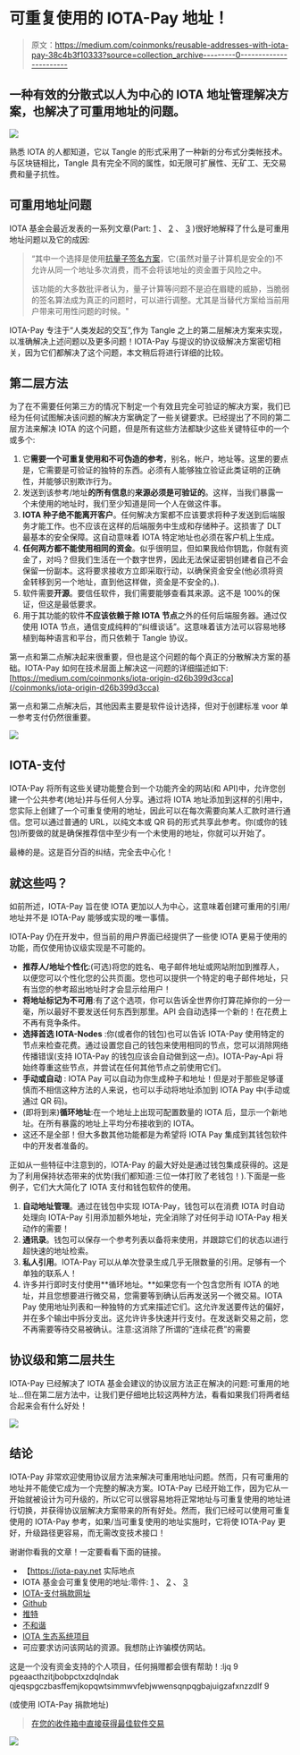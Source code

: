 # 可重复使用的 IOTA-Pay 地址！

> 原文：<https://medium.com/coinmonks/reusable-addresses-with-iota-pay-38c4b3f10333?source=collection_archive---------0----------------------->

## 一种有效的分散式以人为中心的 IOTA 地址管理解决方案，也解决了可重用地址的问题。

![](img/5970d79e215282c9c692070f4f7b9405.png)

熟悉 IOTA 的人都知道，它以 Tangle 的形式采用了一种新的分布式分类帐技术。与区块链相比，Tangle 具有完全不同的属性，如无限可扩展性、无矿工、无交易费和量子抗性。

## 可重用地址问题

IOTA 基金会最近发表的一系列文章(Part: [1](https://blog.iota.org/a-proposal-for-reusable-addresses-part1-bc6dbca84cbf0) 、 [2](https://blog.iota.org/a-proposal-for-reusable-addresses-part-2-d83d328ff1b3) 、 [3](https://blog.iota.org/a-proposal-for-reusable-addresses-part-3-9ec6fa1929d7) )很好地解释了什么是可重用地址问题以及它的成因:

> “其中一个选择是使用[抗量子签名方案](https://public.tangle.works/winternitz.pdf)，它(虽然对量子计算机是安全的)不允许从同一个地址多次消费，而不会将该地址的资金置于风险之中。
> 
> 该功能的大多数批评者认为，量子计算等问题不是迫在眉睫的威胁，当脆弱的签名算法成为真正的问题时，可以进行调整。尤其是当替代方案给当前用户带来可用性问题的时候。"

IOTA-Pay 专注于“人类发起的交互”,作为 Tangle 之上的第二层解决方案来实现，以准确解决上述问题以及更多问题！IOTA-Pay 与提议的协议级解决方案密切相关，因为它们都解决了这个问题，本文稍后将进行详细的比较。

## 第二层方法

为了在不需要任何第三方的情况下制定一个有效且完全可验证的解决方案，我们已经为任何试图解决该问题的解决方案确定了一些关键要求。已经提出了不同的第二层方法来解决 IOTA 的这个问题，但是所有这些方法都缺少这些关键特征中的一个或多个:

1.  它**需要一个可重复使用和不可伪造的参考**，别名，帐户，地址等。这里的要点是，它需要是可验证的独特的东西。必须有人能够独立验证此类证明的正确性，并能够识别欺诈行为。
2.  发送到该参考/地址**的所有信息**的**来源必须是可验证的**。这样，当我们暴露一个未使用的地址时，我们至少知道是同一个人在做这件事。
3.  **IOTA 种子绝不能离开客户**。任何解决方案都不应该要求将种子发送到后端服务才能工作。也不应该在这样的后端服务中生成和存储种子。这损害了 DLT 最基本的安全保障。这自动意味着 IOTA 特定地址也必须在客户机上生成。
4.  **任何两方都不能使用相同的资金**。似乎很明显，但如果我给你钥匙，你就有资金了，对吗？但我们生活在一个数字世界，因此无法保证密钥创建者自己不会保留一份副本。这将要求接收方立即采取行动，以确保资金安全(他必须将资金转移到另一个地址，直到他这样做，资金是不安全的。).
5.  软件需要**开源**。要信任软件，我们需要能够查看其来源。这不是 100%的保证，但这是最低要求。
6.  用于其功能的软件**不应该依赖于除 IOTA 节点**之外的任何后端服务器。通过仅使用 IOTA 节点，通信变成纯粹的“纠缠谈话”。这意味着该方法可以容易地移植到每种语言和平台，而只依赖于 Tangle 协议。

第一点和第二点解决起来很重要，但也是这个问题的每个真正的分散解决方案的基础。IOTA-Pay 如何在技术层面上解决这一问题的详细描述如下:[https://medium.com/coinmonks/iota-origin-d26b399d3cca](/coinmonks/iota-origin-d26b399d3cca)

第一点和第二点解决后，其他因素主要是软件设计选择，但对于创建标准 voor 单一参考支付仍然很重要。

![](img/a08fda4e44366c115133824781a52639.png)

## IOTA-支付

IOTA-Pay 将所有这些关键功能整合到一个功能齐全的网站(和 API)中，允许您创建一个公共参考(地址)并与任何人分享。通过将 IOTA 地址添加到这样的引用中，您实际上创建了一个可重复使用的地址，因此可以在每次需要向某人汇款时进行通信。您可以通过普通的 URL，以纯文本或 QR 码的形式共享此参考。你(或你的钱包)所要做的就是确保推荐信中至少有一个未使用的地址，你就可以开始了。

最棒的是。这是百分百的纠结，完全去中心化！

## 就这些吗？

如前所述，IOTA-Pay 旨在使 IOTA 更加以人为中心，这意味着创建可重用的引用/地址并不是 IOTA-Pay 能够或实现的唯一事情。

IOTA-Pay 仍在开发中，但当前的用户界面已经提供了一些使 IOTA 更易于使用的功能，而仅使用协议级实现是不可能的。

*   **推荐人/地址个性化**:(可选)将您的姓名、电子邮件地址或网站附加到推荐人，以便您可以个性化您的公共页面。您也可以提供一个特定的电子邮件地址，只有当您的参考超出地址时才会显示给用户！
*   **将地址标记为不可用**:有了这个选项，你可以告诉全世界你打算花掉你的一分一毫，所以最好不要发送任何东西到那里。API 会自动选择一个新的！在花费上不再有竞争条件。
*   **选择首选 IOTA-Nodes** :你(或者你的钱包)也可以告诉 IOTA-Pay 使用特定的节点来检查花费。通过设置您自己的钱包来使用相同的节点，您可以消除网络传播错误(支持 IOTA-Pay 的钱包应该会自动做到这一点)。IOTA-Pay-Api 将始终尊重这些节点，并尝试在任何其他节点之前使用它们。
*   **手动或自动** : IOTA Pay 可以自动为你生成种子和地址！但是对于那些足够谨慎而不相信这种方法的人来说，也可以手动将地址添加到 IOTA Pay 中(手动或通过 QR 码)。
*   (即将到来)**循环地址**:在一个地址上出现可配置数量的 IOTA 后，显示一个新地址。在所有暴露的地址上平均分布接收到的 IOTA。
*   这还不是全部！但大多数其他功能都是为希望将 IOTA Pay 集成到其钱包软件中的开发者准备的。

正如从一些特征中注意到的，IOTA-Pay 的最大好处是通过钱包集成获得的。这是为了利用保持状态带来的优势(我们都知道:三位一体打败了老钱包！).下面是一些例子，它们大大简化了 IOTA 支付和钱包软件的使用。

1.  **自动地址管理**。通过在钱包中实现 IOTA-Pay，钱包可以在消费 IOTA 时自动处理向 IOTA-Pay 引用添加额外地址，完全消除了对任何手动 IOTA-Pay 相关动作的需要！
2.  **通讯录**。钱包可以保存一个参考列表以备将来使用，并跟踪它们的状态以进行超快速的地址检索。
3.  **私人引用**。IOTA-Pay 可以从单次登录生成几乎无限数量的引用。足够有一个单独的联系人！
4.  许多并行即时支付使用**循环地址。**如果您有一个包含您所有 IOTA 的地址，并且您想要进行微交易，您需要等到确认后再发送另一个微交易。IOTA Pay 使用地址列表和一种独特的方式来描述它们。这允许发送要传达的偏好，并在多个输出中拆分支出。这允许许多快速并行支付。在发送新交易之前，您不再需要等待交易被确认。注意:这消除了所谓的“连续花费”的需要

## 协议级和第二层共生

IOTA-Pay 已经解决了 IOTA 基金会建议的协议层方法正在解决的问题:可重用的地址…但在第二层方法中，让我们更仔细地比较这两种方法，看看如果我们将两者结合起来会有什么好处！

![](img/c7064ca207e22c45b8b4d7ae144f7b0f.png)

## 结论

IOTA-Pay 非常欢迎使用协议层方法来解决可重用地址问题。然而，只有可重用的地址并不能使它成为一个完整的解决方案。IOTA-Pay 已经开始工作，因为它从一开始就被设计为可升级的，所以它可以很容易地将正常地址与可重复使用的地址进行切换，并获得协议层解决方案带来的所有好处。然而，我们已经可以使用可重复使用的 IOTA-Pay 参考，如果/当可重复使用的地址实施时，它将使 IOTA-Pay 更好，升级路径更容易，而无需改变技术接口！

谢谢你看我的文章！一定要看看下面的链接。

*   【https://iota-pay.net 实际地点
*   IOTA 基金会可重复使用的地址:零件: [1](https://blog.iota.org/a-proposal-for-reusable-addresses-part1-bc6dbca84cbf0) 、 [2](https://blog.iota.org/a-proposal-for-reusable-addresses-part-2-d83d328ff1b3) 、 [3](https://blog.iota.org/a-proposal-for-reusable-addresses-part-3-9ec6fa1929d7)
*   [IOTA-支付捐款网址](https://iota-pay.net/#/public/IOTAPAY000AKRRYXDOVKRPXH9KUBEATTKWYLUJATXLKRPXWP9ZQIDUAHWENCMGQKOLHETNMAMXHPOZBVGBTWOCAOCUS)
*   [Github](https://github.com/ovanwijk/iota-pay)
*   [推特](https://twitter.com/ovanwijk)
*   [不和谐](https://discord.gg/nSdsn5E)
*   [IOTA 生态系统项目](https://ecosystem.iota.org/projects/iota-pay)
*   可应要求访问该网站的资源。我想防止诈骗模仿网站。

这是一个没有资金支持的个人项目，任何捐赠都会很有帮助！:ljq 9 pgeaacthzitjbobpctxzdqlndak qjeqspgczbasffemjkopqwtsimmwvfebjwwensqnpqgbajuigzafxnzzdlf 9

(或使用 IOTA-Pay 捐款地址)

> [在您的收件箱中直接获得最佳软件交易](https://coincodecap.com/?utm_source=coinmonks)

[![](img/7c0b3dfdcbfea594cc0ae7d4f9bf6fcb.png)](https://coincodecap.com/?utm_source=coinmonks)